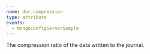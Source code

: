 ```yaml
---
name: dur.compression
type: attribute
events:
  - MongoConfigServerSample
---
```


The compression ratio of the data written to the journal.